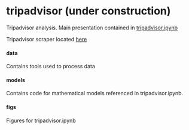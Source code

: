 # tripadvisor (under construction)

Tripadvisor analysis.  Main presentation contained in <a href="http://nbviewer.ipython.org/github/arhee/tripadvisor/blob/master/tripadvisor.ipynb">tripadvisor.ipynb</a>

Tripadvisor scraper located <a href="https://github.com/arhee/tripadvisor_scraper"> here </a>

#### data

Contains tools used to process data

#### models

Contains code for mathematical models referenced in tripadvisor.ipynb.

#### figs

Figures for tripadvisor.ipynb

